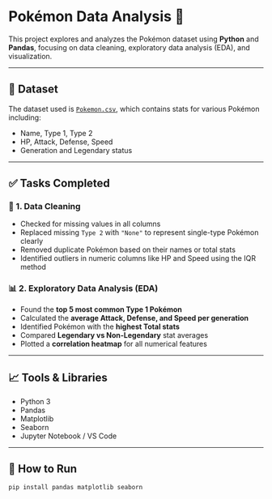 # Pokémon Data Analysis 🧬

This project explores and analyzes the Pokémon dataset using **Python** and **Pandas**, focusing on data cleaning, exploratory data analysis (EDA), and visualization.

---

## 📁 Dataset

The dataset used is [`Pokemon.csv`](Pokemon.csv), which contains stats for various Pokémon including:
- Name, Type 1, Type 2
- HP, Attack, Defense, Speed
- Generation and Legendary status

---

## ✅ Tasks Completed

### 🧹 1. Data Cleaning
- Checked for missing values in all columns
- Replaced missing `Type 2` with `"None"` to represent single-type Pokémon clearly
- Removed duplicate Pokémon based on their names or total stats
- Identified outliers in numeric columns like HP and Speed using the IQR method

### 📊 2. Exploratory Data Analysis (EDA)
- Found the **top 5 most common Type 1 Pokémon**
- Calculated the **average Attack, Defense, and Speed per generation**
- Identified Pokémon with the **highest Total stats**
- Compared **Legendary vs Non-Legendary** stat averages
- Plotted a **correlation heatmap** for all numerical features

---

## 📈 Tools & Libraries
- Python 3
- Pandas
- Matplotlib
- Seaborn
- Jupyter Notebook / VS Code

---

## 📌 How to Run

```bash
pip install pandas matplotlib seaborn
